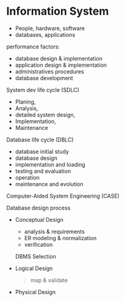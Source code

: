 # Information System

- People, hardware, software
- databases, applications

performance factors:

- database design & implementation
- application design & implementation
- administratives procedures
- database development

System dev life cycle (SDLC)

- Planing, 
- Analysis, 
- detailed system design, 
- Implementation, 
- Maintenance

Database life cycle (DBLC)

- database initial study
- database design
- implementation and loading
- testing and evaluation
- operation
- maintenance and evolution

Computer-Aided System Engineering (CASE)

Database design process

- Conceptual Design
  
  - analysis & requirements
  - ER modeling & normalization
  - verification
  
  DBMS Selection

- Logical Design
  
  > map & validate

- Physical Design


